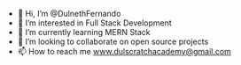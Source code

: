 - 👋 Hi, I’m @DulnethFernando
- 👀 I’m interested in Full Stack Development
- 🌱 I’m currently learning MERN Stack
- 💞️ I’m looking to collaborate on open source projects
- 📫 How to reach me www.dulscratchacademy@gmail.com

<!---
DulnethFernando/DulnethFernando is a ✨ special ✨ repository because its `README.md` (this file) appears on your GitHub profile.
You can click the Preview link to take a look at your changes.
--->
